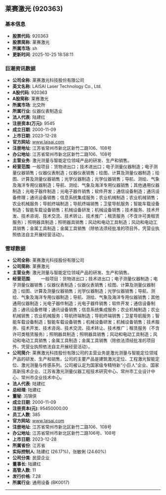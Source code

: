 ## 莱赛激光 (920363)

### 基本信息

- **股票代码**: 920363
- **股票简称**: 莱赛激光
- **所属市场**: sh
- **更新时间**: 2025-10-25 18:58:11

### 巨潮资讯数据

- **公司全称**: 莱赛激光科技股份有限公司
- **英文名称**: LAISAI Laser Technology Co., Ltd.
- **A股代码**: 920363
- **A股简称**: 莱赛激光
- **所属市场**: 北交所
- **所属行业**: 仪器仪表制造业
- **法人代表**: 陆建红
- **注册资本(万元)**: 9545
- **成立日期**: 2000-11-09
- **上市日期**: 2023-12-28
- **官方网站**: www.laisai.com
- **注册地址**: 江苏省常州市新北区新竹二路106、108号
- **办公地址**: 江苏省常州市新北区新竹二路106、108号
- **主营业务**: 激光测量与智能定位领域产品的研发、生产和销售。
- **经营范围**: 一般项目：货物进出口；技术进出口；电子测量仪器制造；电子测量仪器销售；仪器仪表制造；仪器仪表销售；绘图、计算及测量仪器制造；绘图、计算及测量仪器销售；光学仪器制造；光学仪器销售；导航、测绘、气象及海洋专用仪器制造；导航、测绘、气象及海洋专用仪器销售；其他通用仪器制造；光电子器件制造；光电子器件销售；软件开发；通信设备制造；通讯设备修理；通讯设备销售；信息系统集成服务；农业机械制造；农业机械销售；农业机械服务；导航终端制造；导航终端销售；卫星导航服务；智能车载设备制造；智能车载设备销售；机械设备研发；机械设备销售；技术服务、技术开发、技术咨询、技术交流、技术转让、技术推广；租赁服务（不含许可类租赁服务）；照明器具制造；照明器具销售；风动和电动工具制造；风动和电动工具销售；金属工具制造；金属工具销售（除依法须经批准的项目外，凭营业执照依法自主开展经营活动）。

### 雪球数据

- **公司全称**: 莱赛激光科技股份有限公司
- **公司简称**: 莱赛激光
- **主营业务**: 激光测量与智能定位领域产品的研发、生产和销售。
- **经营范围**: 　　一般项目：货物进出口；技术进出口；电子测量仪器制造；电子测量仪器销售；仪器仪表制造；仪器仪表销售；绘图、计算及测量仪器制造；绘图、计算及测量仪器销售；光学仪器制造；光学仪器销售；导航、测绘、气象及海洋专用仪器制造；导航、测绘、气象及海洋专用仪器销售；其他通用仪器制造；光电子器件制造；光电子器件销售；软件开发；通信设备制造；通讯设备修理；通讯设备销售；信息系统集成服务；农业机械制造；农业机械销售；农业机械服务；导航终端制造；导航终端销售；卫星导航服务；智能车载设备制造；智能车载设备销售；机械设备研发；机械设备销售；技术服务、技术开发、技术咨询、技术交流、技术转让、技术推广；租赁服务（不含许可类租赁服务）；照明器具制造；照明器具销售；风动和电动工具制造；风动和电动工具销售；金属工具制造；金属工具销售（除依法须经批准的项目外，凭营业执照依法自主开展经营活动）。
- **公司简介**: 莱赛激光科技股份有限公司的主营业务是激光测量与智能定位领域产品的研发、生产和销售。公司的主要产品是建筑激光定位、工程激光智能定位、激光测量与传感系列。公司被认定为国家级专精特新“小巨人”企业、国家高新技术企业、江苏省激光测量仪器工程技术研究中心、常州市工业设计中心、常州市企业技术中心。
- **法人代表**: 陆建红
- **总经理**: 陆建红
- **董秘**: 冯锦侠
- **成立日期**: 2000-11-09
- **注册资本(元)**: 95450000.00
- **员工人数**: 385
- **官方网站**: www.laisai.com
- **注册地址**: 江苏省常州市新北区新竹二路106、108号
- **办公地址**: 江苏省常州市新北区新竹二路106号、108号
- **上市日期**: 2023-12-28
- **所属省份**: 江苏省
- **实际控制人**: 陆建红 (26.17%)，张敏俐 (24.60%)
- **公司分类**: 民营企业
- **董事长**: 陆建红
- **高管人数**: 11
- **发行价格**: 7.28
- **所属行业**: 通用设备 (BK0017)

---